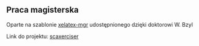 ## Praca magisterska

Oparte na szablonie [xelatex-mgr](https://github.com/wbzyl/xelatex-mgr) udostępnionego dzięki doktorowi W. Bzyl

Link do projektu: [scaxerciser](https://github.com/dsawa/scaxerciser)
